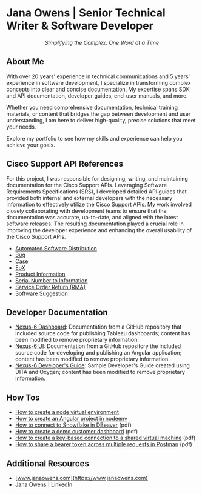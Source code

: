 # Jana Owens | Senior Technical Writer & Software Developer

<p align="center" style="font-style: italic">Simplifying the Complex, One Word at a Time</p>

## About Me
With over 20 years' experience in technical communications and 5 years' experience in software development, I specialize in transforming complex concepts into clear and concise documentation. My expertise spans SDK and API documentation, developer guides, end-user manuals, and more.

Whether you need comprehensive documentation, technical training materials, or content that bridges the gap between development and user understanding, I am here to deliver high-quality, precise solutions that meet your needs.

Explore my portfolio to see how my skills and experience can help you achieve your goals.

## Cisco Support API References

For this project, I was responsible for designing, writing, and maintaining documentation for the Cisco Support APIs. Leveraging Software Requirements Specifications (SRS), I developed detailed API guides that provided both internal and external developers with the necessary information to effectively utilize the Cisco Support APIs. My work involved closely collaborating with development teams to ensure that the documentation was accurate, up-to-date, and aligned with the latest software releases. The resulting documentation played a crucial role in improving the developer experience and enhancing the overall usability of the Cisco Support APIs.

* [Automated Software Distribution](https://developer.cisco.com/docs/support-apis/automated-software-distribution)
* [Bug](https://developer.cisco.com/docs/support-apis/bug)
* [Case](https://developer.cisco.com/docs/support-apis/case)
* [EoX](https://developer.cisco.com/docs/support-apis/eox)
* [Product Information](https://developer.cisco.com/docs/support-apis/product-information)
* [Serial Number to Information](https://developer.cisco.com/docs/support-apis/serial-number-to-information)
* [Service Order Return (RMA)](https://developer.cisco.com/docs/support-apis/service-order-return-rma)
* [Software Suggestion](https://developer.cisco.com/docs/support-apis/software-suggestion)

## Developer Documentation

* [Nexus-6 Dashboard](./nexus-6-dashboard/README.md): Documentation from a GitHub repository that included source code for publishing Tableau dashboards; content has been modified to remove proprietary information.
* [Nexus-6 UI](./nexus-6-ui/README.md): Documentation from a GitHub repository the included source code for developing and publishing an Angular application; content has been modified to remove proprietary information.
* [Nexus-6 Developer's Guide](https://xoana.github.io/index.html): Sample Developer's Guide created using DITA and Oxygen; content has been modified to remove proprietary information.


## How Tos

* [How to create a node virtual environment](/docs/create-nodeenv.md)
* [How to create an Angular project in nodeenv](/docs/angular_in_nodeenv.md)
* [How to connect to Snowflake in DBeaver](/docs/configure-snowflake-connection-in-dbeaver.pdf) (pdf)
* [How to create a demo customer dashboard](/docs/create-tableau-demo-dashboard.pdf) (pdf)
* [How to create a key-based connection to a shared virtual machine](/docs/create-key-based-connection.pdf) (pdf)
* [How to share a bearer token across multiple requests in Postman](/docs/sharing-bearer-token-across-multiple-requests.pdf) (pdf)


## Additional Resources
* [www.janaowens.com](https://www.janaowens.com)
* [Jana Owens | LinkedIn](https://www.linkedin.com/in/janaowens)
